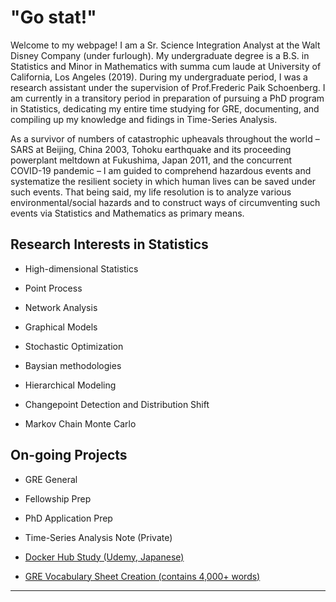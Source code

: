 # "Go stat!"

Welcome to my webpage! I am a Sr. Science Integration Analyst at the Walt Disney Company (under furlough). My undergraduate degree is a B.S. in Statistics and Minor in Mathematics with summa cum laude at University of California, Los Angeles (2019). During my undergraduate period, I was a research assistant under the supervision of Prof.Frederic Paik Schoenberg. I am currently in a transitory period in preparation of pursuing a PhD program in Statistics, dedicating my entire time studying for GRE, documenting, and compiling up my knowledge and fidings in Time-Series Analysis.

As a survivor of numbers of catastrophic upheavals throughout the world – SARS at Beijing, China 2003, Tohoku earthquake and its proceeding powerplant meltdown at Fukushima, Japan 2011, and the concurrent COVID-19 pandemic – I am guided to comprehend hazardous events and systematize the resilient society in which human lives can be saved under such events. That being said, my life resolution is to analyze various environmental/social hazards and to construct ways of circumventing such events via Statistics and Mathematics as primary means.

## Research Interests in Statistics

- High-dimensional Statistics

- Point Process

- Network Analysis

- Graphical Models

- Stochastic Optimization

- Baysian methodologies

- Hierarchical Modeling

- Changepoint Detection and Distribution Shift

- Markov Chain Monte Carlo

## On-going Projects

- GRE General

- Fellowship Prep

- PhD Application Prep

- Time-Series Analysis Note (Private)

- [Docker Hub Study (Udemy, Japanese)](https://www.udemy.com/course/aidocker/learn/lecture/20294617#overview)

- [GRE Vocabulary Sheet Creation (contains 4,000+ words)](https://drive.google.com/file/d/1WCgClYW0nhTH5zjxM74EgqCnmDhAwnPJ/view?usp=sharing)




---



